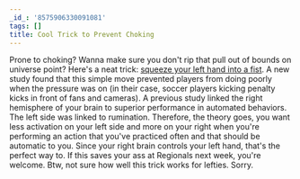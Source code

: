 ```yaml
---
_id_: '8575906330091081'
tags: []
title: Cool Trick to Prevent Choking
---
```


Prone to choking? Wanna make sure you don't rip that pull out of bounds on universe point? Here's a neat trick: [squeeze your left hand into a fist](http://www.apa.org/news/press/releases/2012/09/choking-pressure.aspx). A new study found that this simple move prevented players from doing poorly when the pressure was on (in their case, soccer players kicking penalty kicks in front of fans and cameras). A previous study linked the right hemisphere of your brain to superior performance in automated behaviors. The left side was linked to rumination. Therefore, the theory goes, you want less activation on your left side and more on your right when you're performing an action that you've practiced often and that should be automatic to you. Since your right brain controls your left hand, that's the perfect way to. If this saves your ass at Regionals next week, you're welcome. Btw, not sure how well this trick works for lefties. Sorry.
